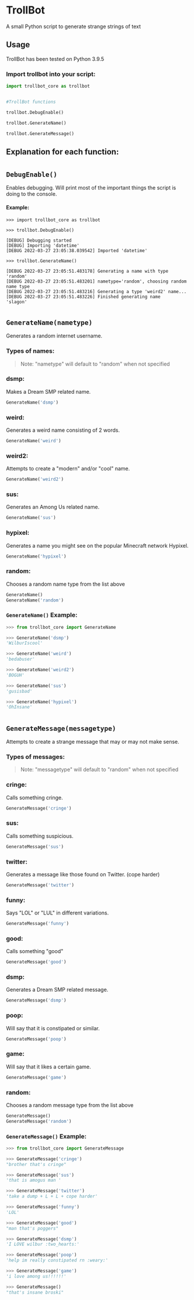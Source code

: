 # TrollBot

A small Python script to generate strange strings of text

## Usage

TrollBot has been tested on Python 3.9.5

### Import trollbot into your script:

```python
import trollbot_core as trollbot


#TrollBot functions

trollbot.DebugEnable()

trollbot.GenerateName()

trollbot.GenerateMessage()
```

## Explanation for each function:

#

## `DebugEnable()`

Enables debugging. Will print most of the important things the script is doing to the console. 

#### Example:

```
>>> import trollbot_core as trollbot

>>> trollbot.DebugEnable()

[DEBUG] Debugging started
[DEBUG] Importing 'datetime'
[DEBUG 2022-03-27 23:05:38.039542] Imported 'datetime'

>>> trollbot.GenerateName()

[DEBUG 2022-03-27 23:05:51.483178] Generating a name with type 'random'
[DEBUG 2022-03-27 23:05:51.483201] nametype='random', choosing random name type
[DEBUG 2022-03-27 23:05:51.483216] Generating a type 'weird2' name...
[DEBUG 2022-03-27 23:05:51.483226] Finished generating name
'slagon'
```

#

## `GenerateName(nametype)`

Generates a random internet username.

### Types of names:
> Note: "nametype" will default to "random" when not specified

### dsmp:
Makes a Dream SMP related name.

```python
GenerateName('dsmp')
```

### weird:
Generates a weird name consisting of 2 words.

```python
GenerateName('weird')
```

### weird2:
Attempts to create a "modern" and/or "cool" name.

```python
GenerateName('weird2')
```

### sus:
Generates an Among Us related name.

```python
GenerateName('sus')
```

### hypixel:
Generates a name you might see on the popular Minecraft network Hypixel.

```python
GenerateName('hypixel')
```

### random:
Chooses a random name type from the list above

```python
GenerateName()
GenerateName('random')
```

### `GenerateName()` Example:

```py
>>> from trollbot_core import GenerateName

>>> GenerateName('dsmp') 
'WilburIscool'

>>> GenerateName('weird')
'bedabuser'

>>> GenerateName('weird2')
'BOGUH'

>>> GenerateName('sus')
'gusisbad'

>>> GenerateName('hypixel')
'OhInsane'
```

#

## `GenerateMessage(messagetype)`

Attempts to create a strange message that may or may not make sense.

### Types of messages:
> Note: "messagetype" will default to "random" when not specified

### cringe:
Calls something cringe.

```python
GenerateMessage('cringe')
```

### sus:
Calls something suspicious.

```python
GenerateMessage('sus')
```

### twitter:
Generates a message like those found on Twitter. (cope harder)

```python
GenerateMessage('twitter')
```

### funny:
Says "LOL" or "LUL" in different variations.

```python
GenerateMessage('funny')
```

### good:
Calls something "good"

```python
GenerateMessage('good')
```

### dsmp:
Generates a Dream SMP related message.

```python
GenerateMessage('dsmp')
```

### poop:
Will say that it is constipated or similar.

```python
GenerateMessage('poop')
```

### game:
Will say that it likes a certain game.

```python
GenerateMessage('game')
```

### random:
Chooses a random message type from the list above

```python
GenerateMessage()
GenerateMessage('random')
```

### `GenerateMessage()` Example:

```py
>>> from trollbot_core import GenerateMessage

>>> GenerateMessage('cringe')
"brother that's cringe"

>>> GenerateMessage('sus')
'that is amogus man '

>>> GenerateMessage('twitter')
'take a dump + L + L + cope harder'

>>> GenerateMessage('funny')
'LOL'

>>> GenerateMessage('good')
"man that's poggers"

>>> GenerateMessage('dsmp')
'I LOVE wilbur :two_hearts:'

>>> GenerateMessage('poop')
'help im really constipated rn :weary:'

>>> GenerateMessage('game')
'i love among us!!!!!!'

>>> GenerateMessage()
"that's insane broski"
```
